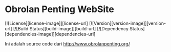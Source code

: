 # Obrolan Penting WebSite
[![License][license-image]][license-url]
[![Version][version-image]][version-url]
[![Build Status][build-image]][build-url]
[![Dependency Status][dependencies-image]][dependencies-url]

Ini adalah source code dari http://www.obrolanpenting.org/
